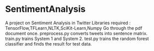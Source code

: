 # SentimentAnalysis
A project on Sentiment Analysis in Twitter
Libraries required : TensorFlow,TFLearn,NLTK,SciKit-Learn,Numpy
Go through the pdf document once.
preprocess.py converts tweets into sentence matrix.
train.py trains System 1 and System 2.
test.py trains the random forest classifier and finds the result for test data.
